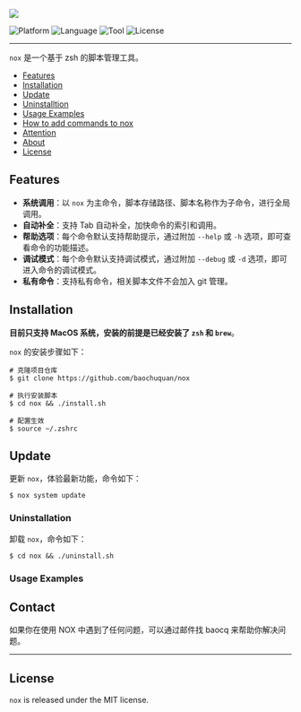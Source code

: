 

![](https://chuquan-public-r-001.oss-cn-shanghai.aliyuncs.com/nox/nox.png)

![Platform](http://img.shields.io/badge/platform-macOS-blue.svg?style=flat)
![Language](http://img.shields.io/badge/language-zsh-brightgreen.svg?style=flat)
![Tool](http://img.shields.io/badge/tool-homebrew-orange.svg?style=flat)
![License](http://img.shields.io/badge/license-MIT-red.svg?style=flat)

---

`nox` 是一个基于 zsh 的脚本管理工具。

- [Features](#features)
- [Installation](#installation)
- [Update](#update)
- [Uninstalltion](#uninstallation)
- [Usage Examples](#usage-examples)
- [How to add commands to nox](https://github.com/baochuquan/nox/blob/main/docs/how-to-add-commands-to-nox.md)
- [Attention](https://github.com/baochuquan/nox/blob/main/docs/attention.md)
- [About](https://github.com/baochuquan/nox/blob/main/docs/about.md)
- [License](#license)


## Features
- **系统调用**：以 `nox` 为主命令，脚本存储路径、脚本名称作为子命令，进行全局调用。
- **自动补全**：支持 Tab 自动补全，加快命令的索引和调用。
- **帮助选项**：每个命令默认支持帮助提示，通过附加 `--help` 或 `-h` 选项，即可查看命令的功能描述。
- **调试模式**：每个命令默认支持调试模式，通过附加 `--debug` 或 `-d` 选项，即可进入命令的调试模式。
- **私有命令**：支持私有命令，相关脚本文件不会加入 git 管理。

## Installation
**目前只支持 MacOS 系统，安装的前提是已经安装了 `zsh` 和 `brew`**。

`nox` 的安装步骤如下：

```shell
# 克隆项目仓库
$ git clone https://github.com/baochuquan/nox

# 执行安装脚本
$ cd nox && ./install.sh

# 配置生效
$ source ~/.zshrc
```

## Update
更新 `nox`，体验最新功能，命令如下：

```shell
$ nox system update
```

### Uninstallation
卸载 `nox`，命令如下：

```shell
$ cd nox && ./uninstall.sh
```

### Usage Examples


## Contact
如果你在使用 NOX 中遇到了任何问题，可以通过邮件找 baocq 来帮助你解决问题。

---

## License
`nox` is released under the MIT license.
